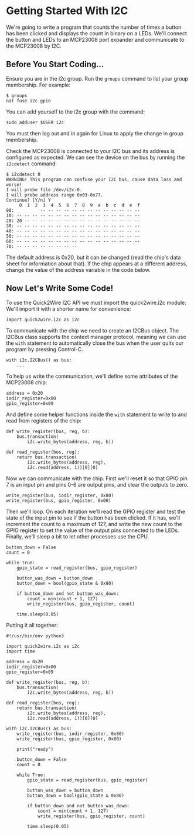 Getting Started With I2C
========================

We're going to write a program that counts the number of times a
button has been clicked and displays the count in binary on a LEDs.
We'll connect the button and LEDs to an MCP23008 port expander and
communicate to the MCP23008 by I2C.

Before You Start Coding...
--------------------------

Ensure you are in the i2c group.  Run the `groups` command to list
your group membership. For example:

    $ groups
    nat fuse i2c gpio

You can add yourself to the i2c group with the command:

    sudo adduser $USER i2c

You must then log out and in again for Linux to apply the change in
group membership.

Check the MCP23008 is connected to your I2C bus and its address is
configured as expected.  We can see the device on the bus by running
the `i2cdetect` command:

    $ i2cdetect 0
    WARNING! This program can confuse your I2C bus, cause data loss and worse!
    I will probe file /dev/i2c-0.
    I will probe address range 0x03-0x77.
    Continue? [Y/n] Y
         0  1  2  3  4  5  6  7  8  9  a  b  c  d  e  f
    00:          -- -- -- -- -- -- -- -- -- -- -- -- -- 
    10: -- -- -- -- -- -- -- -- -- -- -- -- -- -- -- -- 
    20: 20 -- -- -- -- -- -- -- -- -- -- -- -- -- -- -- 
    30: -- -- -- -- -- -- -- -- -- -- -- -- -- -- -- -- 
    40: -- -- -- -- -- -- -- -- -- -- -- -- -- -- -- -- 
    50: -- -- -- -- -- -- -- -- -- -- -- -- -- -- -- -- 
    60: -- -- -- -- -- -- -- -- -- -- -- -- -- -- -- -- 
    70: -- -- -- -- -- -- -- --                         


The default address is 0x20, but it can be changed (read the chip's
data sheet for information about that).  If the chip appears at a
different address, change the value of the address variable in the
code below.

Now Let's Write Some Code!
--------------------------

To use the Quick2Wire I2C API we must import the quick2wire.i2c
module.  We'll import it with a shorter name for convenience:

    import quick2wire.i2c as i2c


To communicate with the chip we need to create an I2CBus object.  The
I2CBus class supports the context manager protocol, meaning we can use
the `with` statement to automatically close the bus when the user
quits our program by pressing Control-C.

    with i2c.I2CBus() as bus:
        ...

To help us write the communication, we'll define some attributes of the MCP23008 chip:

    address = 0x20
    iodir_register=0x00
    gpio_register=0x09

And define some helper functions inside the `with` statement to write to and read from registers of the chip:

    def write_register(bus, reg, b):
        bus.transaction(
            i2c.write_bytes(address, reg, b))
    
    def read_register(bus, reg):
        return bus.transaction(
            i2c.write_bytes(address, reg),
            i2c.read(address, 1))[0][0]

Now we can communicate with the chip.  First we'll reset it so that
GPIO pin 7 is an input pin and pins 0-6 are output pins, and clear the
outputs to zero.

    write_register(bus, iodir_register, 0x80)
    write_register(bus, gpio_register, 0x00)

Then we'll loop.  On each iteration we'll read the GPIO register and
test the state of the input pin to see if the button has been clicked.
If it has, we'll increment the count to a maximum of 127, and write
the new count to the GPIO register to set the value of the output pins
connected to the LEDs.  Finally, we'll sleep a bit to let other
processes use the CPU.
    
    button_down = False
    count = 0
    
    while True:
        gpio_state = read_register(bus, gpio_register)
        
        button_was_down = button_down
        button_down = bool(gpio_state & 0x80)
        
        if button_down and not button_was_down:
            count = min(count + 1, 127)
            write_register(bus, gpio_register, count)
        
        time.sleep(0.05)



Putting it all together:

    #!/usr/bin/env python3

    import quick2wire.i2c as i2c
    import time

    address = 0x20
    iodir_register=0x00
    gpio_register=0x09

    def write_register(bus, reg, b):
        bus.transaction(
            i2c.write_bytes(address, reg, b))

    def read_register(bus, reg):
        return bus.transaction(
            i2c.write_bytes(address, reg),
            i2c.read(address, 1))[0][0]

    with i2c.I2CBus() as bus:
        write_register(bus, iodir_register, 0x80)
        write_register(bus, gpio_register, 0x00)

        print("ready")

        button_down = False
        count = 0

        while True:
            gpio_state = read_register(bus, gpio_register)

            button_was_down = button_down
            button_down = bool(gpio_state & 0x80)

            if button_down and not button_was_down:
                count = min(count + 1, 127)
                write_register(bus, gpio_register, count)

            time.sleep(0.05)
